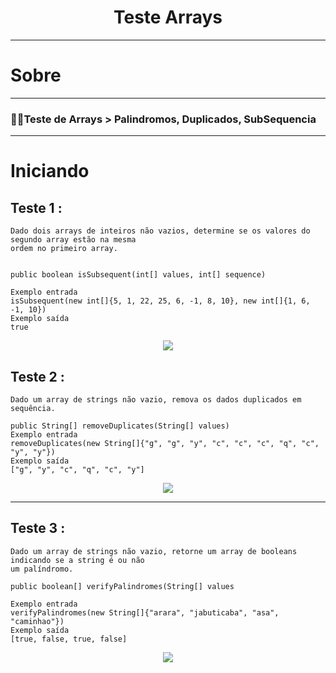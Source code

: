 <h1 align="center">Teste Arrays</h1>
<hr>

<!-- sobre -->

# Sobre

<hr>
<h3 align="left">👨‍💻Teste de Arrays > Palindromos, Duplicados, SubSequencia
 </h3>


<hr>


# Iniciando
## Teste 1 : 
```
Dado dois arrays de inteiros não vazios, determine se os valores do segundo array estão na mesma 
ordem no primeiro array.


public boolean isSubsequent(int[] values, int[] sequence)

Exemplo entrada
isSubsequent(new int[]{5, 1, 22, 25, 6, -1, 8, 10}, new int[]{1, 6, -1, 10})
Exemplo saída
true
```

<p align='center'> <img src='https://raw.githubusercontent.com/herculesdevbr/Teste/develop/assets/Sequence.png'/></p>


## Teste 2 : 
```
Dado um array de strings não vazio, remova os dados duplicados em sequência.

public String[] removeDuplicates(String[] values)
Exemplo entrada
removeDuplicates(new String[]{"g", "g", "y", "c", "c", "c", "q", "c", "y", "y"})
Exemplo saída
["g", "y", "c", "q", "c", "y"]
```


<p align='center'> <img src='https://raw.githubusercontent.com/herculesdevbr/Teste/develop/assets/Arrays%20duplicados.png'/></p>

<hr>

## Teste 3 : 

```
Dado um array de strings não vazio, retorne um array de booleans indicando se a string é ou não 
um palíndromo.

public boolean[] verifyPalindromes(String[] values

Exemplo entrada
verifyPalindromes(new String[]{"arara", "jabuticaba", "asa", "caminhao"})
Exemplo saída
[true, false, true, false]
```


<p align='center'> <img src='https://github.com/herculesdevbr/Teste/blob/develop/assets/palindromo.png'/></p>

